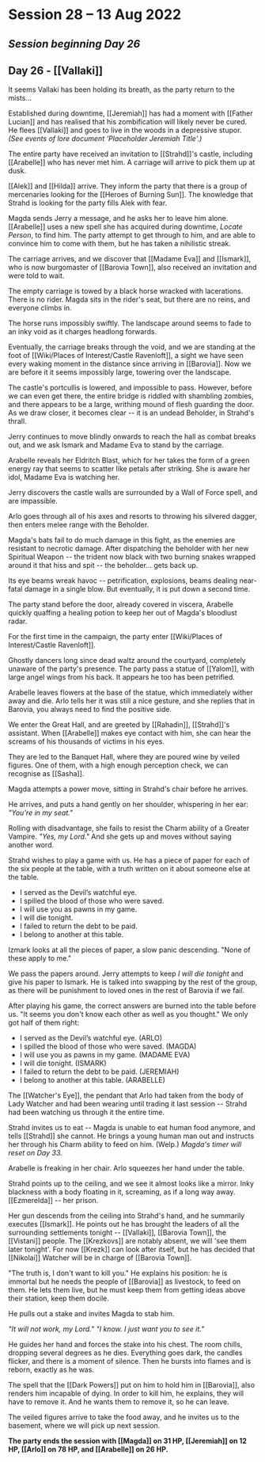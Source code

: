 # Session 28 – 13 Aug 2022
## *Session beginning Day 26*

## Day 26 - [[Vallaki]]

It seems Vallaki has been holding its breath, as the party return to the mists...

Established during downtime, [[Jeremiah]] has had a moment with [[Father Lucian]] and has realised that his zombification will likely never be cured. He flees [[Vallaki]] and goes to live in the woods in a depressive stupor. *(See events of lore document 'Placeholder Jeremiah Title'.)*

The entire party have received an invitation to [[Strahd]]'s castle, including [[Arabelle]] who has never met him. A carriage will arrive to pick them up at dusk.

[[Alek]] and [[Hilda]] arrive. They inform the party that there is a group of mercenaries looking for the [[Heroes of Burning Sun]]. The knowledge that Strahd is looking for the party fills Alek with fear.

Magda sends Jerry a message, and he asks her to leave him alone. [[Arabelle]] uses a new spell she has acquired during downtime, *Locate Person*, to find him. The party attempt to get through to him, and are able to convince him to come with them, but he has taken a nihilistic streak.

The carriage arrives, and we discover that [[Madame Eva]] and [[Ismark]], who is now burgomaster of [[Barovia Town]], also received an invitation and were told to wait.

The empty carriage is towed by a black horse wracked with lacerations. There is no rider. Magda sits in the rider's seat, but there are no reins, and everyone climbs in.

The horse runs impossibly swiftly. The landscape around seems to fade to an inky void as it charges headlong forwards.

Eventually, the carriage breaks through the void, and we are standing at the foot of [[Wiki/Places of Interest/Castle Ravenloft]], a sight we have seen every waking moment in the distance since arriving in [[Barovia]]. Now we are before it it seems impossibly large, towering over the landscape.

The castle's portcullis is lowered, and impossible to pass. However, before we can even get there, the entire bridge is riddled with shambling zombies, and there appears to be a large, writhing mound of flesh guarding the door. As we draw closer, it becomes clear -- it is an undead Beholder, in Strahd's thrall.

Jerry continues to move blindly onwards to reach the hall as combat breaks out, and we ask Ismark and Madame Eva to stand by the carriage.

Arabelle reveals her Eldritch Blast, which for her takes the form of a green energy ray that seems to scatter like petals after striking. She is aware her idol, Madame Eva is watching her.

Jerry discovers the castle walls are surrounded by a Wall of Force spell, and are impassible.

Arlo goes through all of his axes and resorts to throwing his silvered dagger, then enters melee range with the Beholder.

Magda's bats fail to do much damage in this fight, as the enemies are resistant to necrotic damage. After dispatching the beholder with her new Spiritual Weapon -- the trident now black with two burning snakes wrapped around it that hiss and spit -- the beholder... gets back up.

Its eye beams wreak havoc -- petrification, explosions, beams dealing near-fatal damage in a single blow. But eventually, it is put down a second time.

The party stand before the door, already covered in viscera, Arabelle quickly quaffing a healing potion to keep her out of Magda's bloodlust radar.

For the first time in the campaign, the party enter [[Wiki/Places of Interest/Castle Ravenloft]].

Ghostly dancers long since dead waltz around the courtyard, completely unaware of the party's presence. The party pass a statue of [[Yalom]], with large angel wings from his back. It appears he too has been petrified. 

Arabelle leaves flowers at the base of the statue, which immediately wither away and die. Arlo tells her it was still a nice gesture, and she replies that in Barovia, you always need to find the positive side.

We enter the Great Hall, and are greeted by [[Rahadin]], [[Strahd]]'s assistant. When [[Arabelle]] makes eye contact with him, she can hear the screams of his thousands of victims in his eyes.

They are led to the Banquet Hall, where they are poured wine by veiled figures. One of them, with a high enough perception check, we can recognise as [[Sasha]].

Magda attempts a power move, sitting in Strahd's chair before he arrives. 

He arrives, and puts a hand gently on her shoulder, whispering in her ear: *"You're in my seat."*

Rolling with disadvantage, she fails to resist the Charm ability of a Greater Vampire. *"Yes, my Lord."* And she gets up and moves without saying another word.

Strahd wishes to play a game with us. He has a piece of paper for each of the six people at the table, with a truth written on it about someone else at the table.

- I served as the Devil’s watchful eye.
- I spilled the blood of those who were saved.
- I will use you as pawns in my game.
- I will die tonight.
- I failed to return the debt to be paid.
- I belong to another at this table.

Izmark looks at all the pieces of paper, a slow panic descending. "None of these apply to me."

We pass the papers around. Jerry attempts to keep *I will die tonight* and give his paper to Ismark. He is talked into swapping by the rest of the group, as there will be punishment to loved ones in the rest of Barovia if we fail.

After playing his game, the correct answers are burned into the table before us. "It seems you don't know each other as well as you thought." We only got half of them right:

- I served as the Devil’s watchful eye. (ARLO)
- I spilled the blood of those who were saved. (MAGDA)
- I will use you as pawns in my game. (MADAME EVA)
- I will die tonight. (ISMARK)
- I failed to return the debt to be paid. (JEREMIAH)
- I belong to another at this table. (ARABELLE)

The [[Watcher's Eye]], the pendant that Arlo had taken from the body of Lady Watcher and had been wearing until trading it last session -- Strahd had been watching us through it the entire time.

Strahd invites us to eat -- Magda is unable to eat human food anymore, and tells [[Strahd]] she cannot. He brings a young human man out and instructs her through his Charm ability to feed on him. (Welp.)
*Magda's timer will reset on Day 33.*

Arabelle is freaking in her chair. Arlo squeezes her hand under the table.

Strahd points up to the ceiling, and we see it almost looks like a mirror. Inky blackness with a body floating in it, screaming, as if a long way away. [[Ezmerelda]] -- her prison.

Her gun descends from the ceiling into Strahd's hand, and he summarily executes [[Ismark]]. He points out he has brought the leaders of all the surrounding settlements tonight -- [[Vallaki]], [[Barovia Town]], the [[Vistani]] people. The [[Krezkovs]] are notably absent, we will 'see them later tonight'. For now [[Krezk]] can look after itself, but he has decided that [[Nikolai]] Watcher will be in charge of [[Barovia Town]].

"The truth is, I don't want to kill you." He explains his position: he is immortal but he needs the people of [[Barovia]] as livestock, to feed on them. He lets them live, but he must keep them from getting ideas above their station, keep them docile. 

He pulls out a stake and invites Magda to stab him.

*"It will not work, my Lord."*
*"I know. I just want you to see it."*

He guides her hand and forces the stake into his chest. The room chills, dropping several degrees as he dies. Everything goes dark, the candles flicker, and there is a moment of silence. Then he bursts into flames and is reborn, exactly as he was.

The spell that the [[Dark Powers]] put on him to hold him in [[Barovia]], also renders him incapable of dying. In order to kill him, he explains, they will have to remove it. And he wants them to remove it, so he can leave.

The veiled figures arrive to take the food away, and he invites us to the basement, where we will pick up next session.

**The party ends the session with [[Magda]] on 31 HP, [[Jeremiah]] on 12 HP, [[Arlo]] on 78 HP, and [[Arabelle]] on 26 HP.**
